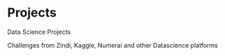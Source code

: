 # Projects
Data Science Projects

Challenges from Zindi, Kaggle, Numerai and other Datascience platforms
